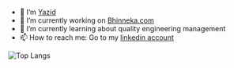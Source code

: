 - 👋  I’m [Yazid](https://github.com/yazidisme)
- 🔭  I’m currently working on [Bhinneka.com](https://www.bhinneka.com/)
- 🌱  I’m currently learning about quality engineering management
- 📫  How to reach me: Go to my [linkedin account](https://www.linkedin.com/in/yazidisme/)

![Top Langs](https://github-readme-stats.vercel.app/api/top-langs/?username=yazidisme&theme=vue-dark)

<!--
**yazidisme/yazidisme** is a ✨ _special_ ✨ repository because its `README.md` (this file) appears on your GitHub profile.
You can click the Preview link to take a look at your changes.
-->
